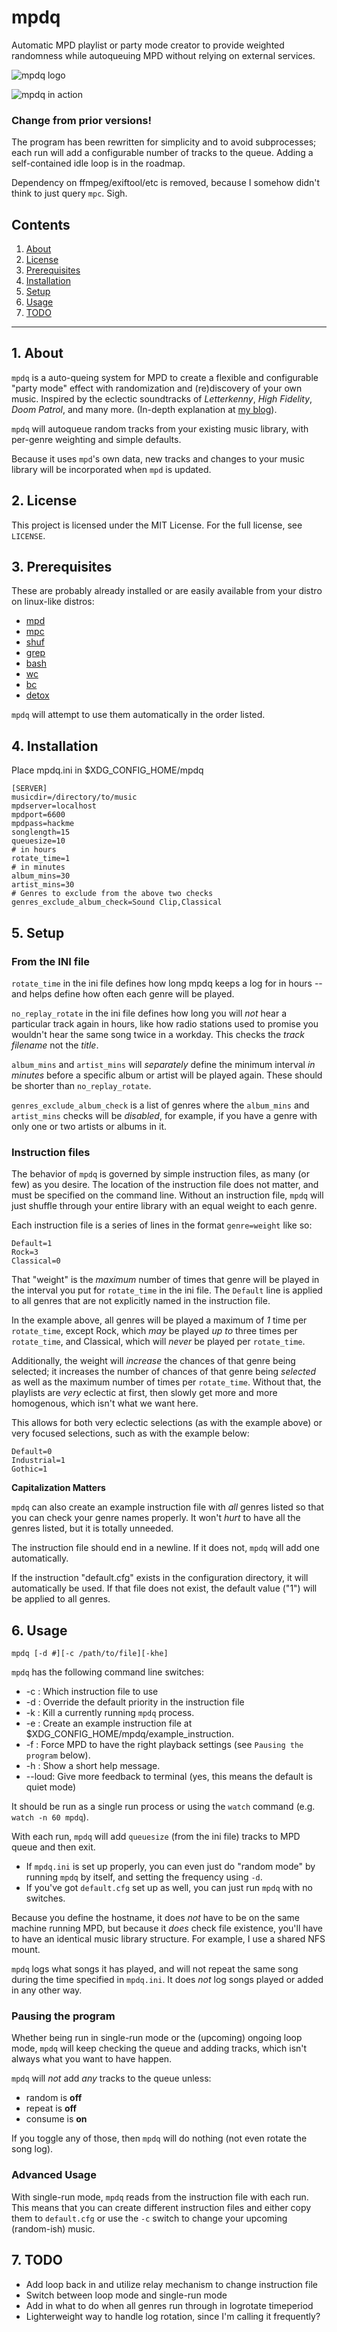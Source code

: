 # mpdq

Automatic MPD playlist or party mode creator to provide
weighted randomness while autoqueuing MPD 
without relying on external services.

![mpdq logo](https://raw.githubusercontent.com/uriel1998/mpdq/master/mpdq-open-graph.png "logo")

![mpdq in action](https://raw.githubusercontent.com/uriel1998/mpdq/master/mpdq.gif "mpdq in action")

### Change from prior versions! 

The program has been rewritten for simplicity and to avoid subprocesses; each run 
will add a configurable number of tracks to the queue. Adding a self-contained idle 
loop is in the roadmap.

Dependency on ffmpeg/exiftool/etc is removed, because I somehow didn't think to just 
query `mpc`.  Sigh.

## Contents
 1. [About](#1-about)
 2. [License](#2-license)
 3. [Prerequisites](#3-prerequisites)
 4. [Installation](#4-installation)
 5. [Setup](#5-setup)
 6. [Usage](#6-usage)
 7. [TODO](#7-todo)

***

## 1. About

`mpdq` is a auto-queing system for MPD to create a flexible and configurable 
"party mode" effect with randomization and (re)discovery of your own music. 
Inspired by the eclectic soundtracks of *Letterkenny*, *High Fidelity*, 
*Doom Patrol*, and many more.
(In-depth explanation at [my blog](https://ideatrash.net/?p=121759)).

`mpdq` will autoqueue random tracks from your existing music library,
with per-genre weighting and simple defaults.  

Because it uses `mpd`'s own data, new tracks and changes to your music library 
will be incorporated when `mpd` is updated.

## 2. License

This project is licensed under the MIT License. For the full license, see `LICENSE`.

## 3. Prerequisites

These are probably already installed or are easily available from your distro on
linux-like distros:  

* [mpd](https://www.musicpd.org/)
* [mpc](http://git.musicpd.org/cgit/master/mpc.git/)  
* [shuf](https://linux.die.net/man/1/shuf)
* [grep](http://en.wikipedia.org/wiki/Grep)  
* [bash](https://www.gnu.org/software/bash/)  
* [wc](https://www.computerhope.com/unix/uwc.htm)
* [bc](https://www.geeksforgeeks.org/bc-command-linux-examples/)
* [detox](http://detox.sourceforge.net/)

`mpdq` will attempt to use them automatically in the order listed.

## 4. Installation

Place mpdq.ini in $XDG_CONFIG_HOME/mpdq


```
[SERVER]
musicdir=/directory/to/music
mpdserver=localhost
mpdport=6600
mpdpass=hackme
songlength=15
queuesize=10
# in hours
rotate_time=1
# in minutes
album_mins=30
artist_mins=30
# Genres to exclude from the above two checks
genres_exclude_album_check=Sound Clip,Classical

```

## 5. Setup

### From the INI file

`rotate_time` in the ini file defines how long mpdq keeps a log for in hours -- 
and helps define how often each genre will be played.  

`no_replay_rotate` in the ini file defines how long you will *not* hear a particular 
track again in hours, like how radio stations used to promise you wouldn't hear 
the same song twice in a workday. This checks the *track filename* not the *title*. 

`album_mins` and `artist_mins` will *separately* define the minimum interval 
*in minutes* before a specific album or artist will be played again.  These should 
be shorter than `no_replay_rotate`.

`genres_exclude_album_check` is a list of genres where the `album_mins` and `artist_mins` 
checks will be *disabled*, for example, if you have a genre with only one or two artists or
albums in it.

### Instruction files

The behavior of `mpdq` is governed by simple instruction files, as many (or 
few) as you desire.  The location of the instruction file does not matter, and 
must be specified on the command line.  Without an instruction file, `mpdq` will 
just shuffle through your entire library with an equal weight to each genre. 

Each instruction file is a series of lines in the format `genre=weight` like so:

```
Default=1
Rock=3
Classical=0

```

That "weight" is the *maximum* number of times that genre will be played in 
the interval you put for `rotate_time` in the ini file. The `Default` line 
is applied to all genres that are not explicitly named in the instruction file.

In the example above, all genres will be played a maximum of *1* time per `rotate_time`,
except Rock, which *may* be played *up to* three times per `rotate_time`, and Classical, 
which will *never* be played per `rotate_time`. 

Additionally, the weight will *increase* the chances of that genre being selected; 
it increases the number of chances of that genre being *selected* as well as the 
maximum number of times per `rotate_time`. Without that, the playlists are *very* 
eclectic at first, then slowly get more and more homogenous, which isn't what we 
want here.

This allows for both very eclectic selections (as with the example above) or 
very focused selections, such as with the example below:

```
Default=0
Industrial=1
Gothic=1

```

**Capitalization Matters**

`mpdq` can also create an example instruction file with *all* genres listed so 
that you can check your genre names properly.  It won't *hurt* to have all the 
genres listed, but it is totally unneeded.

The instruction file should end in a newline. If it does not, `mpdq` will add 
one automatically.

If the instruction "default.cfg" exists in the configuration directory, it will 
automatically be used. If that file does not exist, the default value ("1") will 
be applied to all genres.


## 6. Usage

`mpdq [-d #][-c /path/to/file][-khe]`

`mpdq` has the following command line switches:

* -c : Which instruction file to use
* -d : Override the default priority in the instruction file
* -k : Kill a currently running `mpdq` process.
* -e : Create an example instruction file at $XDG_CONFIG_HOME/mpdq/example_instruction.
* -f : Force MPD to have the right playback settings (see `Pausing the program` below).
* -h : Show a short help message.
* --loud: Give more feedback to terminal (yes, this means the default is quiet mode)  

It should be run as a single run process or using the `watch` command (e.g. `watch -n 60 mpdq`).

With each run, `mpdq` will add `queuesize` (from the ini file) tracks to MPD queue 
and then exit.

* If `mpdq.ini` is set up properly, you can even just do "random mode" by running `mpdq` by itself, and setting the frequency using `-d`.
* If you've got `default.cfg` set up as well, you can just run `mpdq` with no switches.

Because you define the hostname, it does *not* have to be on the same machine
running MPD, but because it *does* check file existence, you'll have to have 
an identical music library structure.  For example, I use a shared NFS mount.

`mpdq` logs what songs it has played, and will not repeat the same song during 
the time specified in `mpdq.ini`.  It does *not* log songs played or added in 
any other way.

### Pausing the program

Whether being run in single-run mode or the (upcoming) ongoing loop mode, `mpdq` 
will keep checking the queue and adding tracks, which isn't always what you want 
to have happen. 

`mpdq` will *not* add *any* tracks to the queue unless:

* random is **off**
* repeat is **off**
* consume is **on**

If you toggle any of those, then `mpdq` will do nothing (not even rotate the song log).

### Advanced Usage

With single-run mode, `mpdq` reads from the instruction file with each run. This 
means that you can create different instruction files and either copy them to 
`default.cfg` or use the `-c` switch to change your upcoming (random-ish) music. 


## 7. TODO
 
* Add loop back in and utilize relay mechanism to change instruction file
* Switch between loop mode and single-run mode
* Add in what to do when all genres run through in logrotate timeperiod
* Lighterweight way to handle log rotation, since I'm calling it frequently?
